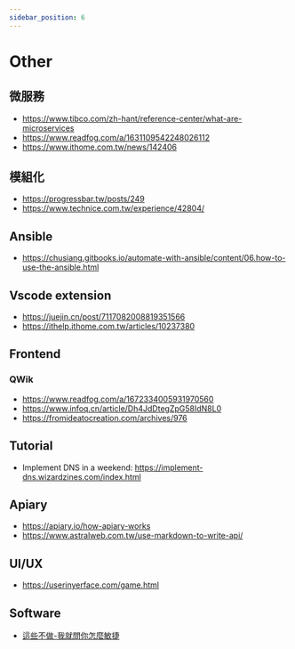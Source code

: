 ```yaml
---
sidebar_position: 6
---
```

# Other

## 微服務
- https://www.tibco.com/zh-hant/reference-center/what-are-microservices
- https://www.readfog.com/a/1631109542248026112
- https://www.ithome.com.tw/news/142406

## 模組化
- https://progressbar.tw/posts/249
- https://www.technice.com.tw/experience/42804/

## Ansible
- https://chusiang.gitbooks.io/automate-with-ansible/content/06.how-to-use-the-ansible.html

## Vscode extension
- https://juejin.cn/post/7117082008819351566
- https://ithelp.ithome.com.tw/articles/10237380 


## Frontend
### QWik
- https://www.readfog.com/a/1672334005931970560
- https://www.infoq.cn/article/Dh4JdDtegZpG58IdN8L0
- https://fromideatocreation.com/archives/976

## Tutorial
- Implement DNS in a weekend: https://implement-dns.wizardzines.com/index.html

## Apiary
- https://apiary.io/how-apiary-works
- https://www.astralweb.com.tw/use-markdown-to-write-api/

## UI/UX
- https://userinyerface.com/game.html

## Software
- [這些不做-我就問你怎麼敏捷](https://medium.com/kuma%E8%80%81%E5%B8%AB%E7%9A%84%E8%BB%9F%E9%AB%94%E5%B7%A5%E7%A8%8B%E6%95%99%E5%AE%A4/%E9%80%99%E4%BA%9B%E4%B8%8D%E5%81%9A-%E6%88%91%E5%B0%B1%E5%95%8F%E4%BD%A0%E6%80%8E%E9%BA%BC%E6%95%8F%E6%8D%B7-3-7f7229649540)


<!-- ## Jobs
- 職涯諮詢：https://coach.taiwanjobs.gov.tw/wdaecPublic/ 
## 資訊相關
- [軟體業界現況與職涯](https://m.gamer.com.tw/forum/C.php?bsn=60076&page=&snA=5444020&last=&fbclid=IwAR3J1m7dDAEjorusk2oUoKCJsHABLjIobixv_WBYgsam1DkCBNix-9UUviI)
- https://hackmd.io/QK5OvYLxStC5Zhw2SVRXxw?fbclid=IwAR3eNJnAZWTWrzAtyKJ4jpDQbGQjViTNoYPoh7qRSu7nWHZRxA6X08zfyCQ
- [你要coding多久呢](https://kevintsengtw.blogspot.com/2015/03/coding.html)
- 六角學院諮詢：https://docs.google.com/forms/d/e/1FAIpQLScHDDwlT-emKc6Ng0ibkyI1HZ2SKpiZ8GqcE3n2CtwzaWpAvg/viewform

Funning
- https://github.com/torvalds/linux/tree/8bcab0346d4fcf21b97046eb44db8cf37ddd6da0
-->